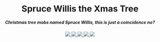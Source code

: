 <h1 align="center">Spruce Willis the Xmas Tree</h1>
<h5 align="center">Christmas tree mobs named Spruce Willis, this is just a coincidence no?</h5>

<p align="center">
<a href="https://discord.tophatcat.dev">
    <img src="https://img.shields.io/badge/Discord-CattusMods-brightgreen.svg?style=flat&logo=Discord"/>
</a>

<a href="https://tophatcat.dev/">
    <img src="https://img.shields.io/badge/Website-tophatcat.dev-brightgreen.svg?style=flat"/>
</a>  

<a href="https://www.curseforge.com/minecraft/mc-mods/spruce-willis-the-xmas-tree">
    <img src="https://cf.way2muchnoise.eu/versions/Minecraft_spruce-willis-the-xmas-tree_all.svg"/>
</a>

<a href="https://www.curseforge.com/minecraft/mc-mods/spruce-willis-the-xmas-tree">
    <img src="https://cf.way2muchnoise.eu/full_spruce-willis-the-xmas-tree_downloads.svg"/>
</a>

<a href="https://github.com/tophatcats-mods/spruce-willis-the-xmas-tree/commits/dev">
    <img src="https://img.shields.io/github/last-commit/tophatcats-mods/spruce-willis-the-xmas-tree.svg">
</a>  
</p>

